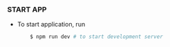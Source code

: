 ### START APP

- To start application, run
    ```bash
        $ npm run dev # to start development server
    ```